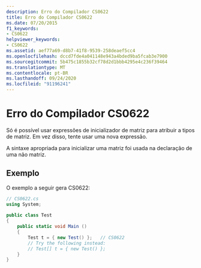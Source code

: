 ```yaml
---
description: Erro do Compilador CS0622
title: Erro do Compilador CS0622
ms.date: 07/20/2015
f1_keywords:
- CS0622
helpviewer_keywords:
- CS0622
ms.assetid: aef77a69-d8b7-41f8-9539-258deaef5cc4
ms.openlocfilehash: dccd7fde4a041148e943a4bded9ba5fcab3e7900
ms.sourcegitcommit: 5b475c1855b32cf78d2d1bbb4295e4c236f39464
ms.translationtype: MT
ms.contentlocale: pt-BR
ms.lasthandoff: 09/24/2020
ms.locfileid: "91196241"
---
```

# <a name="compiler-error-cs0622"></a>Erro do Compilador CS0622

Só é possível usar expressões de inicializador de matriz para atribuir a tipos de matriz. Em vez disso, tente usar uma nova expressão.  
  
 A sintaxe apropriada para inicializar uma matriz foi usada na declaração de uma não matriz.  
  
## <a name="example"></a>Exemplo  

 O exemplo a seguir gera CS0622:  
  
```csharp  
// CS0622.cs  
using System;  
  
public class Test  
{  
    public static void Main ()  
    {  
        Test t = { new Test() };   // CS0622  
        // Try the following instead:  
        // Test[] t = { new Test() };  
    }  
}  
```
